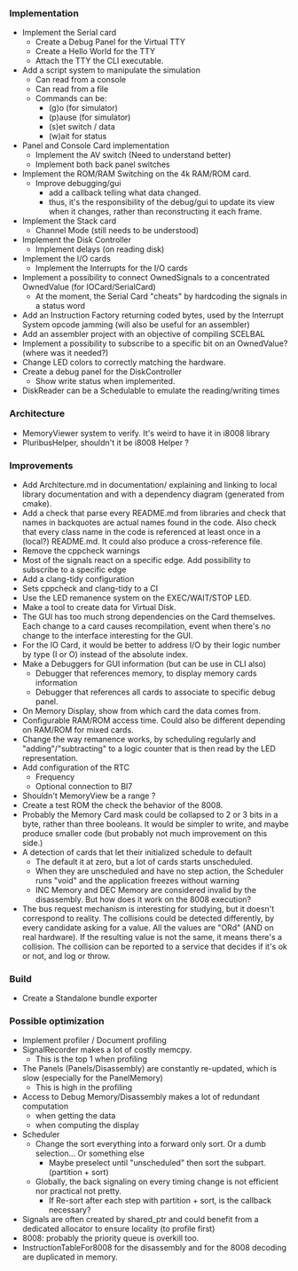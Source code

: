 ### Implementation

* Implement the Serial card
  * Create a Debug Panel for the Virtual TTY
  * Create a Hello World for the TTY
  * Attach the TTY the CLI executable.
* Add a script system to manipulate the simulation
  * Can read from a console
  * Can read from a file
  * Commands can be:
    * (g)o (for simulator)
    * (p)ause (for simulator)
    * (s)et switch / data
    * (w)ait for status
* Panel and Console Card implementation
  * Implement the AV switch (Need to understand better)
  * Implement both back panel switches
* Implement the ROM/RAM Switching on the 4k RAM/ROM card.
  * Improve debugging/gui
    * add a callback telling what data changed.
    * thus, it's the responsibility of the debug/gui to update its view when it changes, rather than
      reconstructing it each frame.
* Implement the Stack card
  * Channel Mode (still needs to be understood)
* Implement the Disk Controller
  * Implement delays (on reading disk)
* Implement the I/O cards
  * Implement the Interrupts for the I/O cards
* Implement a possibility to connect OwnedSignals to a concentrated OwnedValue (for IOCard/SerialCard)
  * At the moment, the Serial Card "cheats" by hardcoding the signals in a status word
* Add an Instruction Factory returning coded bytes, used by the Interrupt System opcode jamming (will also be useful for
  an assembler)
* Add an assembler project with an objective of compiling SCELBAL
* Implement a possibility to subscribe to a specific bit on an OwnedValue? (where was it needed?)
* Change LED colors to correctly matching the hardware.
* Create a debug panel for the DiskController
  * Show write status when implemented.
* DiskReader can be a Schedulable to emulate the reading/writing times

### Architecture

* MemoryViewer system to verify. It's weird to have it in i8008 library
* PluribusHelper, shouldn't it be i8008 Helper ?

### Improvements

* Add Architecture.md in documentation/ explaining and linking to local library documentation
  and with a dependency diagram (generated from cmake).
* Add a check that parse every README.md from libraries and check that names in backquotes
  are actual names found in the code. Also check that every class name in the code is
  referenced at least once in a (local?) README.md. It could also produce a cross-reference file.
* Remove the cppcheck warnings
* Most of the signals react on a specific edge. Add possibility to subscribe to a specific edge
* Add a clang-tidy configuration
* Sets cppcheck and clang-tidy to a CI
* Use the LED remanence system on the EXEC/WAIT/STOP LED.
* Make a tool to create data for Virtual Disk.
* The GUI has too much strong dependencies on the Card themselves.
  Each change to a card causes recompilation, event when there's no change to the interface interesting for the GUI.
* For the IO Card, it would be better to address I/O by their logic number by type (I or O)
  instead of the absolute index.
* Make a Debuggers for GUI information (but can be use in CLI also)
    * Debugger that references memory, to display memory cards information
    * Debugger that references all cards to associate to specific debug panel.
* On Memory Display, show from which card the data comes from.
* Configurable RAM/ROM access time. Could also be different depending on RAM/ROM for mixed cards.
* Change the way remanence works, by scheduling regularly and "adding"/"subtracting" to a logic counter
  that is then read by the LED representation.
* Add configuration of the RTC
    * Frequency
    * Optional connection to BI7
* Shouldn't MemoryView be a range ?
* Create a test ROM the check the behavior of the 8008.
* Probably the Memory Card mask could be collapsed to 2 or 3 bits in a byte, rather than
  three booleans. It would be simpler to write, and maybe produce smaller code (but
  probably not much improvement on this side.)
* A detection of cards that let their initialized schedule to default
  * The default it at zero, but a lot of cards starts unscheduled.
  * When they are unscheduled and have no step action, the Scheduler runs "void" and
    the application freezes without warning
  * INC Memory and DEC Memory are considered invalid by the disassembly. But how does it
    work on the 8008 execution?
* The bus request mechanism is interesting for studying, but it doesn't correspond to
  reality. The collisions could be detected differently, by every candidate asking for
  a value. All the values are "ORd" (AND on real hardware). If the resulting value
  is not the same, it means there's a collision. The collision can be reported
  to a service that decides if it's ok or not, and log or throw.

### Build

* Create a Standalone bundle exporter

### Possible optimization

* Implement profiler / Document profiling
* SignalRecorder makes a lot of costly memcpy.
    * This is the top 1 when profiling
* The Panels (Panels/Disassembly) are constantly re-updated, which is slow (especially for the PanelMemory)
    * This is high in the profiling
* Access to Debug Memory/Disassembly makes a lot of redundant computation
    * when getting the data
    * when computing the display
* Scheduler
    * Change the sort everything into a forward only sort. Or a dumb selection... Or something else
       * Maybe preselect until "unscheduled" then sort the subpart. (partition + sort)
    * Globally, the back signaling on every timing change is not efficient nor practical not pretty.
      * If Re-sort after each step with partition + sort, is the callback necessary?
* Signals are often created by shared_ptr and could benefit from a dedicated allocator to
  ensure locality (to profile first)
* 8008: probably the priority queue is overkill too.
* InstructionTableFor8008 for the disassembly and for the 8008 decoding are duplicated in memory.
